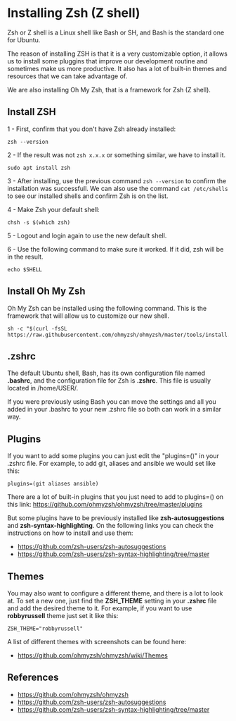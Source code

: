 # Installing Zsh (Z shell)

Zsh or Z shell is a Linux shell like Bash or SH, and Bash is the standard one for Ubuntu. 

The reason of installing ZSH is that it is a very customizable option, it allows us to install some pluggins that improve our development routine and sometimes make us more productive. It also has a lot of built-in themes and resources that we can take advantage of.

We are also installing Oh My Zsh, that is a framework for Zsh (Z shell).

## Install ZSH

1 - First, confirm that you don't have Zsh already installed:

```
zsh --version
```

2 - If the result was not ```zsh x.x.x``` or something similar, we have to install it.

```
sudo apt install zsh
```

3 - After installing, use the previous command ```zsh --version```  to confirm the installation was successfull. We can also use the command ```cat /etc/shells``` to see our installed shells and confirm Zsh is on the list.

4 - Make Zsh your default shell:

```
chsh -s $(which zsh)
```

5 - Logout and login again to use the new default shell.

6 - Use the following command to make sure it worked. If it did, zsh will be in the result.

```
echo $SHELL
```

## Install Oh My Zsh

Oh My Zsh can be installed using the following command. This is the framework that will allow us to customize our new shell.

```
sh -c "$(curl -fsSL https://raw.githubusercontent.com/ohmyzsh/ohmyzsh/master/tools/install.sh)"
```

## .zshrc

The default Ubuntu shell, Bash, has its own configuration file named **.bashrc**, and the configuration file for Zsh is **.zshrc**. This file is usually located in /home/USER/.

If you were previously using Bash you can move the settings and all you added in your .bashrc to your new .zshrc file so both can work in a similar way.

## Plugins

If you want to add some plugins you can just edit the "plugins=()" in your .zshrc file. For example, to add git, aliases and ansible we would set like this:

```
plugins=(git aliases ansible)
```

There are a lot of built-in plugins that you just need to add to plugins=() on this link:
https://github.com/ohmyzsh/ohmyzsh/tree/master/plugins

But some plugins have to be previously installed like **zsh-autosuggestions** and **zsh-syntax-highlighting**. On the following links you can check the instructions on how to install and use them:

- https://github.com/zsh-users/zsh-autosuggestions
- https://github.com/zsh-users/zsh-syntax-highlighting/tree/master

## Themes

You may also want to configure a different theme, and there is a lot to look at. To set a new one, just find the **ZSH_THEME** setting in your **.zshrc** file and add the desired theme to it. For example, if you want to use **robbyrussell** theme just set it like this:

```
ZSH_THEME="robbyrussell"
```

A list of different themes with screenshots can be found here:

- https://github.com/ohmyzsh/ohmyzsh/wiki/Themes

## References

- https://github.com/ohmyzsh/ohmyzsh
- https://github.com/zsh-users/zsh-autosuggestions
- https://github.com/zsh-users/zsh-syntax-highlighting/tree/master
